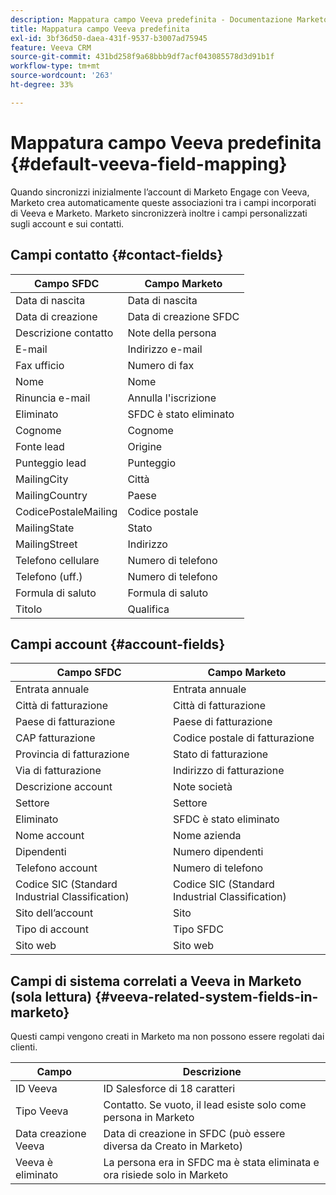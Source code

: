 ```yaml
---
description: Mappatura campo Veeva predefinita - Documentazione Marketo - Documentazione del prodotto
title: Mappatura campo Veeva predefinita
exl-id: 3bf36d50-daea-431f-9537-b3007ad75945
feature: Veeva CRM
source-git-commit: 431bd258f9a68bbb9df7acf043085578d3d91b1f
workflow-type: tm+mt
source-wordcount: '263'
ht-degree: 33%

---
```


# Mappatura campo Veeva predefinita {#default-veeva-field-mapping}

Quando sincronizzi inizialmente l’account di Marketo Engage con Veeva, Marketo crea automaticamente queste associazioni tra i campi incorporati di Veeva e Marketo. Marketo sincronizzerà inoltre i campi personalizzati sugli account e sui contatti.

## Campi contatto {#contact-fields}

<table>
  <colgroup>
    <col/>
    <col/>
  </colgroup>
  <thead>
    <tr>
      <th>Campo SFDC</th>
      <th>Campo Marketo</th>
    </tr>
  </thead>
  <tbody>
    <tr>
      <td>Data di nascita</td>
      <td>Data di nascita</td>
    </tr>
    <tr>
      <td>Data di creazione</td>
      <td>Data di creazione SFDC</td>
    </tr>
    <tr>
      <td>Descrizione contatto</td>
      <td>Note della persona</td>
    </tr>
    <tr>
      <td>E-mail</td>
      <td>Indirizzo e-mail</td>
    </tr>
    <tr>
      <td>Fax ufficio</td>
      <td>Numero di fax</td>
    </tr>
    <tr>
      <td>Nome</td>
      <td>Nome</td>
    </tr>
    <tr>
      <td>Rinuncia e-mail</td>
      <td>Annulla l'iscrizione</td>
    </tr>
    <tr>
      <td>Eliminato</td>
      <td>SFDC è stato eliminato</td>
    </tr>
    <tr>
      <td>Cognome</td>
      <td>Cognome</td>
    </tr>
    <tr>
      <td>Fonte lead</td>
      <td>Origine</td>
    </tr>
    <tr>
      <td>Punteggio lead</td>
      <td>Punteggio</td>
    </tr>
    <tr>
      <td>MailingCity</td>
      <td>Città</td>
    </tr>
    <tr>
      <td>MailingCountry</td>
      <td>Paese</td>
    </tr>
    <tr>
      <td>CodicePostaleMailing</td>
      <td>Codice postale</td>
    </tr>
    <tr>
      <td>MailingState</td>
      <td>Stato</td>
    </tr>
    <tr>
      <td>MailingStreet</td>
      <td>Indirizzo</td>
    </tr>
    <tr>
      <td>Telefono cellulare</td>
      <td>Numero di telefono</td>
    </tr>
    <tr>
      <td>Telefono (uff.)</td>
      <td>Numero di telefono</td>
    </tr>
    <tr>
      <td>Formula di saluto</td>
      <td>Formula di saluto</td>
    </tr>
    <tr>
      <td>Titolo</td>
      <td>Qualifica</td>
    </tr>
  </tbody>
</table>

## Campi account {#account-fields}

<table>
  <colgroup>
    <col/>
    <col/>
  </colgroup>
  <thead>
    <tr>
      <th>Campo SFDC</th>
      <th>Campo Marketo</th>
    </tr>
  </thead>
  <tbody>
    <tr>
      <td>Entrata annuale</td>
      <td>Entrata annuale</td>
    </tr>
    <tr>
      <td>Città di fatturazione</td>
      <td>Città di fatturazione</td>
    </tr>
    <tr>
      <td>Paese di fatturazione</td>
      <td>Paese di fatturazione</td>
    </tr>
    <tr>
      <td>CAP fatturazione</td>
      <td>Codice postale di fatturazione</td>
    </tr>
    <tr>
      <td>Provincia di fatturazione</td>
      <td>Stato di fatturazione</td>
    </tr>
    <tr>
      <td>Via di fatturazione</td>
      <td>Indirizzo di fatturazione</td>
    </tr>
    <tr>
      <td>Descrizione account</td>
      <td>Note società</td>
    </tr>
    <tr>
      <td>Settore</td>
      <td>Settore</td>
    </tr>
    <tr>
      <td>Eliminato</td>
      <td>SFDC è stato eliminato</td>
    </tr>
    <tr>
      <td>Nome account</td>
      <td>Nome azienda</td>
    </tr>
    <tr>
      <td>Dipendenti</td>
      <td>Numero dipendenti</td>
    </tr>
    <tr>
      <td>Telefono account</td>
      <td>Numero di telefono</td>
    </tr>
    <tr>
      <td>Codice SIC (Standard Industrial Classification)</td>
      <td>Codice SIC (Standard Industrial Classification)</td>
    </tr>
    <tr>
      <td>Sito dell’account</td>
      <td>Sito</td>
    </tr>
    <tr>
      <td>Tipo di account</td>
      <td>Tipo SFDC</td>
    </tr>
    <tr>
      <td>Sito web</td>
      <td>Sito web</td>
    </tr>
  </tbody>
</table>

## Campi di sistema correlati a Veeva in Marketo (sola lettura) {#veeva-related-system-fields-in-marketo}

Questi campi vengono creati in Marketo ma non possono essere regolati dai clienti.

<table>
  <colgroup>
    <col/>
    <col/>
  </colgroup>
  <thead>
    <tr>
      <th>Campo</th>
      <th>Descrizione</th>
    </tr>
  </thead>
  <tbody>
    <tr>
      <td>ID Veeva</td>
      <td>ID Salesforce di 18 caratteri</td>
    </tr>
    <tr>
      <td>Tipo Veeva</td>
      <td>Contatto. Se vuoto, il lead esiste solo come persona in Marketo</td>
    </tr>
    <tr>
      <td>Data creazione Veeva</td>
      <td>Data di creazione in SFDC (può essere diversa da Creato in Marketo)</td>
    </tr>
    <tr>
      <td>Veeva è eliminato</td>
      <td>La persona era in SFDC ma è stata eliminata e ora risiede solo in Marketo</td>
    </tr>
  </tbody>
</table>

